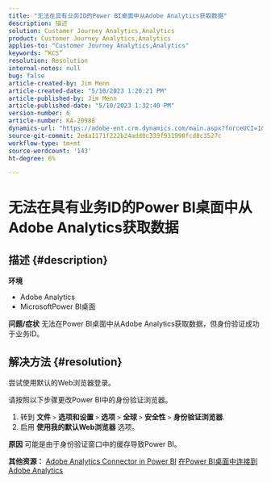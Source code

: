 ```yaml
---
title: "无法在具有业务ID的Power BI桌面中从Adobe Analytics获取数据"
description: 描述
solution: Customer Journey Analytics,Analytics
product: Customer Journey Analytics,Analytics
applies-to: "Customer Journey Analytics,Analytics"
keywords: “KCS”
resolution: Resolution
internal-notes: null
bug: false
article-created-by: Jim Menn
article-created-date: "5/10/2023 1:20:21 PM"
article-published-by: Jim Menn
article-published-date: "5/10/2023 1:32:40 PM"
version-number: 6
article-number: KA-20988
dynamics-url: "https://adobe-ent.crm.dynamics.com/main.aspx?forceUCI=1&pagetype=entityrecord&etn=knowledgearticle&id=0153d469-35ef-ed11-8849-6045bd006295"
source-git-commit: 2eda1171f222b24add0c339f931998fcd0c3527c
workflow-type: tm+mt
source-wordcount: '143'
ht-degree: 6%

---
```


# 无法在具有业务ID的Power BI桌面中从Adobe Analytics获取数据

## 描述 {#description}


<b>环境</b>

- Adobe Analytics
- MicrosoftPower BI桌面




<b>问题/症状</b>
无法在Power BI桌面中从Adobe Analytics获取数据，但身份验证成功于业务ID。


## 解决方法 {#resolution}


尝试使用默认的Web浏览器登录。

请按照以下步骤更改Power BI中的身份验证浏览器。

1. 转到 <b>文件</b> `>`  <b>选项和设置</b> `>`  <b>选项</b> `>`  <b>全球</b> `>`  <b>安全性</b> `>`  <b>身份验证浏览器</b>.
2. 启用 <b>使用我的默认Web浏览器</b> 选项。


<b>原因</b>
可能是由于身份验证窗口中的缓存导致Power BI。

<b>其他资源：</b>
[Adobe Analytics Connector in Power BI](https://experienceleague.adobe.com/docs/analytics-learn/tutorials/integrations/power-bi/adobe-analytics-connector-in-power-bi.html?lang=en)
[在Power BI桌面中连接到Adobe Analytics](https://learn.microsoft.com/en-us/power-bi/connect-data/desktop-connect-adobe-analytics)
